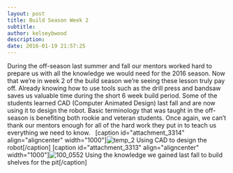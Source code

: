 ```yaml
---
layout: post
title: Build Season Week 2
subtitle:
author: kelseybwood
description:
date: 2016-01-19 21:57:25
---
```


During the off-season last summer and fall our mentors worked hard to prepare us with all the knowledge we would need for the 2016 season. Now that we’re in week 2 of the build season we’re seeing these lesson truly pay off. Already knowing how to use tools such as the drill press and bandsaw saves us valuable time during the short 6 week build period. Some of the students learned CAD (Computer Animated Design) last fall and are now using it to design the robot. Basic terminology that was taught in the off-season is benefiting both rookie and veteran students. Once again, we can’t thank our mentors enough for all of the hard work they put in to teach us everything we need to know.   [caption id="attachment_3314" align="aligncenter" width="1000"]![temp_2](/wp-content/uploads/2016/01/temp_2-1024x575.jpg) Using CAD to design the robot[/caption] [caption id="attachment_3313" align="aligncenter" width="1000"]![100_0552](http://strykeforce.org/wp-content/uploads/2016/01/100_0552-1024x682.jpg) Using the knowledge we gained last fall to build shelves for the pit[/caption]
